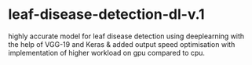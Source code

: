 # leaf-disease-detection-dl-v.1
highly accurate model for leaf disease detection using deeplearning with the help of VGG-19 and Keras &amp; added output speed optimisation with implementation of higher workload on gpu compared to cpu.
